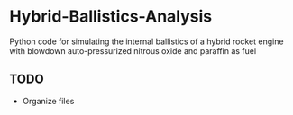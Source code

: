 # Hybrid-Ballistics-Analysis
Python code for simulating the internal ballistics of a hybrid rocket engine with blowdown auto-pressurized nitrous oxide and paraffin as fuel


## TODO

- Organize files